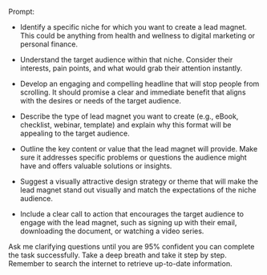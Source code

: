 Prompt:

- Identify a specific niche for which you want to create a lead magnet. This could be anything from health and wellness to digital marketing or personal finance.
  
- Understand the target audience within that niche. Consider their interests, pain points, and what would grab their attention instantly.

- Develop an engaging and compelling headline that will stop people from scrolling. It should promise a clear and immediate benefit that aligns with the desires or needs of the target audience.

- Describe the type of lead magnet you want to create (e.g., eBook, checklist, webinar, template) and explain why this format will be appealing to the target audience.

- Outline the key content or value that the lead magnet will provide. Make sure it addresses specific problems or questions the audience might have and offers valuable solutions or insights.

- Suggest a visually attractive design strategy or theme that will make the lead magnet stand out visually and match the expectations of the niche audience.

- Include a clear call to action that encourages the target audience to engage with the lead magnet, such as signing up with their email, downloading the document, or watching a video series.

Ask me clarifying questions until you are 95% confident you can complete the task successfully. Take a deep breath and take it step by step. Remember to search the internet to retrieve up-to-date information.